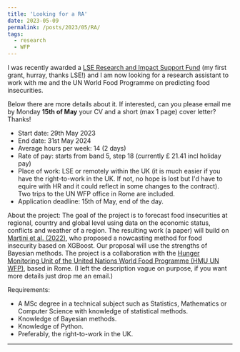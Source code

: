 ```yaml
---
title: 'Looking for a RA'
date: 2023-05-09
permalink: /posts/2023/05/RA/
tags:
  - research
  - WFP
---
```


I was recently awarded a [LSE Research and Impact Support Fund](https://info.lse.ac.uk/staff/divisions/research-and-innovation/research/apply-for-funding/lse-research-support-fund) (my first grant, hurray, thanks LSE!) and I am now looking for a research assistant to work with me and the UN World Food Programme on predicting food insecurities.

Below there are more details about it. If interested, can you please email me by Monday **15th of May** your CV and a short (max 1 page) cover letter? Thanks!

- Start date: 29th May 2023
- End date: 31st May 2024
- Average hours per week: 14 (2 days)
- Rate of pay: starts from band 5, step 18 (currently £ 21.41 incl holiday pay)
- Place of work: LSE or remotely within the UK (it is much easier if you have the right-to-work in the UK. If not, no hope is lost but I'd have to equire with HR and it could reflect in some changes to the contract). Two trips to the UN WFP office in Rome are included.
- Application deadline: 15th of May, end of the day.

About the project: The goal of the project is to forecast food insecurities at regional, country and global level using data on the economic status, conflicts and weather of a region. The resulting work (a paper) will build on [Martini et al. (2022)](https://www.nature.com/articles/s43016-022-00587-8), who proposed a nowcasting method for food insecurity based on XGBoost. Our proposal will use the strengths of Bayesian methods. The project is a collaboration with the [Hunger Monitoring Unit of the United Nations World Food Programme (HMU UN WFP)](https://hungermap.wfp.org), based in Rome.
(I left the description vague on purpose, if you want more details just drop me an email.)

Requirements:
- A MSc degree in a technical subject such as Statistics, Mathematics or Computer Science with knowledge of statistical methods.
- Knowledge of Bayesian methods.
- Knowledge of Python.
- Preferably, the right-to-work in the UK.

------
